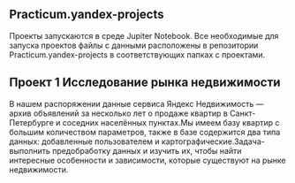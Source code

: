 
  ## Practicum.yandex-projects
Проекты запускаются в среде Jupiter Notebook. Все необходимые для запуска проектов файлы с данными расположены в репозитории Practicum.yandex-projects в соответствующих папках с проектами.
## Проект 1 Исследование рынка недвижимости
В нашем распоряжении данные сервиса Яндекс Недвижимость — архив объявлений за несколько лет о продаже квартир в Санкт-Петербурге и соседних населённых пунктах.Мы имеем базу квартир с большим количеством параметров, также в базе содержится два типа данных: добавленные пользователем и картографические.Задача- выполнить предобработку данных и изучить их, чтобы найти интересные особенности и зависимости, которые существуют на рынке недвижимости.
